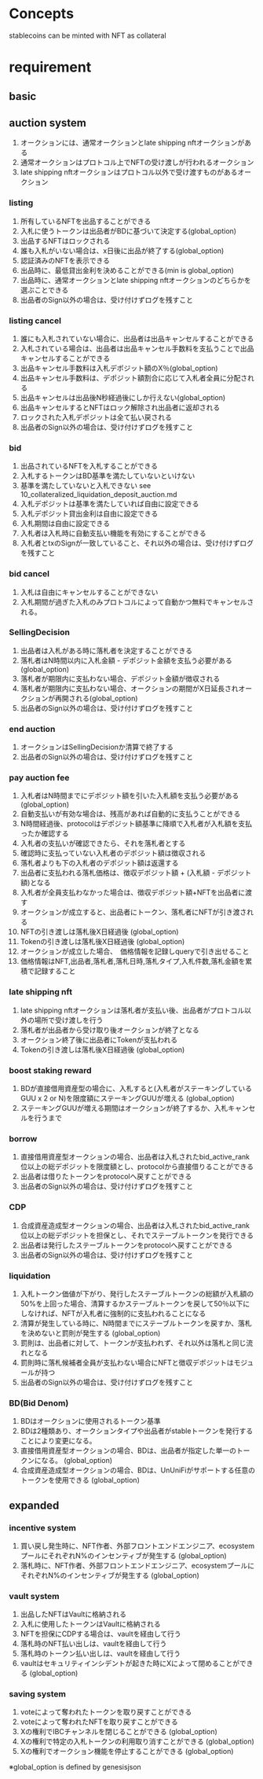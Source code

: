 # Concepts

stablecoins can be minted with NFT as collateral

# requirement

## basic

## auction system

1. オークションには、通常オークションとlate shipping nftオークションがある
1. 通常オークションはプロトコル上でNFTの受け渡しが行われるオークション
1. late shipping nftオークションはプロトコル以外で受け渡すものがあるオークション

### listing

1. 所有しているNFTを出品することができる
1. 入札に使うトークンは出品者がBDに基づいて決定する(global_option)
1. 出品するNFTはロックされる
1. 誰も入札がいない場合は、x日後に出品が終了する(global_option)
1. 認証済みのNFTを表示できる
1. 出品時に、最低貸出金利を決めることができる(min is global_option)
1. 出品時に、通常オークションとlate shipping nftオークションのどちらかを選ぶことできる
1. 出品者のSign以外の場合は、受け付けずログを残すこと

### listing cancel

1. 誰にも入札されていない場合に、出品者は出品キャンセルすることができる
1. 入札されている場合は、出品者は出品キャンセル手数料を支払うことで出品キャンセルすることができる
1. 出品キャンセル手数料は入札デポジット額のX％(global_option)
1. 出品キャンセル手数料は、デポジット額割合に応じて入札者全員に分配される
1. 出品キャンセルは出品後N秒経過後にしか行えない(global_option)
1. 出品キャンセルするとNFTはロック解除され出品者に返却される
1. ロックされた入札デポジットは全て払い戻される
1. 出品者のSign以外の場合は、受け付けずログを残すこと

### bid

1. 出品されているNFTを入札することができる
1. 入札するトークンはBD基準を満たしていないといけない
1. 基準を満たしていないと入札できない
    see 10_collateralized_liquidation_deposit_auction.md
1. 入札デポジットは基準を満たしていれば自由に設定できる
1. 入札デポジット貸出金利は自由に設定できる
1. 入札期間は自由に設定できる
1. 入札者は入札時に自動支払い機能を有効にすることができる
1. 入札者とtxのSignが一致していること、それ以外の場合は、受け付けずログを残すこと

### bid cancel

1. 入札は自由にキャンセルすることができない
1. 入札期間が過ぎた入札のみプロトコルによって自動かつ無料でキャンセルされる。

### SellingDecision

1. 出品者は入札がある時に落札者を決定することができる
1. 落札者はN時間以内に入札金額 - デポジット金額を支払う必要がある(global_option)
1. 落札者が期限内に支払わない場合、デポジット金額が徴収される
1. 落札者が期限内に支払わない場合、オークションの期間がX日延長されオークションが再開される(global_option)
1. 出品者のSign以外の場合は、受け付けずログを残すこと

### end auction

1. オークションはSellingDecisionか清算で終了する
1. 出品者のSign以外の場合は、受け付けずログを残すこと

### pay auction fee

1. 入札者はN時間までにデポジット額を引いた入札額を支払う必要がある (global_option)
1. 自動支払いが有効な場合は、残高があれば自動的に支払うことができる
1. N時間経過後、protocolはデポジット額基準に降順で入札者が入札額を支払ったか確認する
1. 入札者の支払いが確認できたら、それを落札者とする
1. 確認時に支払っていない入札者のデポジット額は徴収される
1. 落札者よりも下の入札者のデポジット額は返還する
1. 出品者に支払われる落札価格は、徴収デポジット額 + (入札額 - デポジット額)となる
1. 入札者が全員支払わなかった場合は、徴収デポジット額+NFTを出品者に渡す
1. オークションが成立すると、出品者にトークン、落札者にNFTが引き渡される
1. NFTの引き渡しは落札後X日経過後 (global_option)
1. Tokenの引き渡しは落札後X日経過後 (global_option)
1. オークションが成立した場合、　価格情報を記録しqueryで引き出せること
1. 価格情報はNFT,出品者,落札者,落札日時,落札タイプ,入札件数,落札金額を累積で記録すること

### late shipping nft

1. late shipping nftオークションは落札者が支払い後、出品者がプロトコル以外の場所で受け渡しを行う
1. 落札者が出品者から受け取り後オークションが終了となる
1. オークション終了後に出品者にTokenが支払われる
1. Tokenの引き渡しは落札後X日経過後 (global_option)

### boost staking reward

1. BDが直接借用資産型の場合に、入札すると(入札者がステーキングしているGUU x 2 or N)を限度額にステーキングGUUが増える (global_option)
1. ステーキングGUUが増える期間はオークションが終了するか、入札キャンセルを行うまで

### borrow

1. 直接借用資産型オークションの場合、出品者は入札されたbid_active_rank位以上の総デポジットを限度額とし、protocolから直接借りることができる
1. 出品者は借りたトークンをprotocolへ戻すことができる
1. 出品者のSign以外の場合は、受け付けずログを残すこと

### CDP

1. 合成資産造成型オークションの場合、出品者は入札されたbid_active_rank位以上の総デポジットを担保とし、それでステーブルトークンを発行できる
1. 出品者は発行したステーブルトークンをprotocolへ戻すことができる
1. 出品者のSign以外の場合は、受け付けずログを残すこと

### liquidation

1. 入札トークン価値が下がり、発行したステーブルトークンの総額が入札額の50%を上回った場合、清算するかステーブルトークンを戻して50％以下にしなければ、NFTが入札者に強制的に支払われることになる
1. 清算が発生している時に、N時間までにステーブルトークンを戻すか、落札を決めないと罰則が発生する (global_option)
1. 罰則は、出品者に対して、トークンが支払われず、それ以外は落札と同じ流れとなる
1. 罰則時に落札候補者全員が支払わない場合にNFTと徴収デポジットはモジュールが持つ
1. 出品者のSign以外の場合は、受け付けずログを残すこと

### BD(Bid Denom)

1. BDはオークションに使用されるトークン基準
1. BDは2種類あり、オークションタイプや出品者がstableトークンを発行することにより変更になる。
1. 直接借用資産型オークションの場合、BDは、出品者が指定した単一のトークンになる。 (global_option)
1. 合成資産造成型オークションの場合、BDは、UnUniFiがサポートする任意のトークンを使用できる (global_option)

## expanded

### incentive system

1. 買い戻し発生時に、NFT作者、外部フロントエンドエンジニア、ecosystemプールにそれぞれN%のインセンティブが発生する (global_option)
1. 落札時に、NFT作者、外部フロントエンドエンジニア、ecosystemプールにそれぞれN%のインセンティブが発生する (global_option)

### vault system

1. 出品したNFTはVaultに格納される
1. 入札に使用したトークンはVaultに格納される
1. NFTを担保にCDPする場合は、vaultを経由して行う
1. 落札時のNFT払い出しは、vaultを経由して行う
1. 落札時のトークン払い出しは、vaultを経由して行う
1. vaultはセキュリティインシデントが起きた時にXによって閉めることができる (global_option)

### saving system

1. voteによって奪われたトークンを取り戻すことができる
1. voteによって奪われたNFTを取り戻すことができる
1. Xの権利でIBCチャンネルを閉じることができる (global_option)
1. Xの権利で特定の入札トークンの利用取り消すことができる (global_option)
1. Xの権利でオークション機能を停止することができる (global_option)

※global_option is defined by genesisjson
